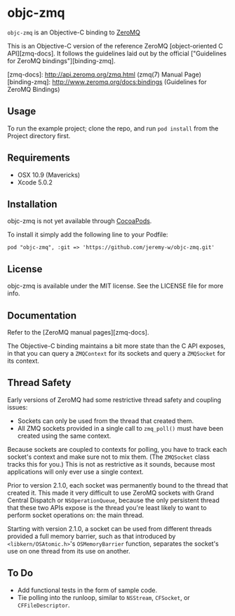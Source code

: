 # objc-zmq

`objc-zmq` is an Objective-C binding to [ZeroMQ](http://zeromq.org/)

This is an Objective-C version of the reference ZeroMQ [object-oriented C API][zmq-docs]. It follows the guidelines laid out by the official ["Guidelines for ZeroMQ bindings"][binding-zmq].

[zmq-docs]: http://api.zeromq.org/zmq.html (zmq(7) Manual Page)
[binding-zmq]: http://www.zeromq.org/docs:bindings (Guidelines for ZeroMQ Bindings)


## Usage

To run the example project; clone the repo, and run `pod install` from the Project directory first.

## Requirements

- OSX 10.9 (Mavericks)
- Xcode 5.0.2

## Installation

objc-zmq is not yet available through [CocoaPods](http://cocoapods.org). 

To install it simply add the following line to your Podfile:

	pod "objc-zmq", :git => 'https://github.com/jeremy-w/objc-zmq.git'

## License

objc-zmq is available under the MIT license. See the LICENSE file for more info.

## Documentation

Refer to the [ZeroMQ manual pages][zmq-docs].

The Objective-C binding maintains a bit more state than the C API exposes, in that you can query a `ZMQContext` for its sockets and query a `ZMQSocket` for its context.

## Thread Safety

Early versions of ZeroMQ had some restrictive thread safety and coupling issues:

* Sockets can only be used from the thread that created them.
* All ZMQ sockets provided in a single call to `zmq_poll()` must have been created using the same context.

Because sockets are coupled to contexts for polling, you have to track each socket's context and make sure not to mix them. (The `ZMQSocket` class tracks this for you.) This is not as restrictive as it sounds, because most applications will only ever use a single context.

Prior to version 2.1.0, each socket was permanently bound to the thread that created it. This made it very difficult to use ZeroMQ sockets with Grand Central Dispatch or `NSOperationQueue`, because the only persistent thread that these two APIs expose is the thread you're least likely to want to perform socket operations on: the main thread.

Starting with version 2.1.0, a socket can be used from different threads provided a full memory barrier, such as that introduced by `<libkern/OSAtomic.h>`'s `OSMemoryBarrier` function, separates the socket's use on one thread from its use on another.

## To Do

* Add functional tests in the form of sample code.
* Tie polling into the runloop, similar to `NSStream`, `CFSocket`, or `CFFileDescriptor`.
